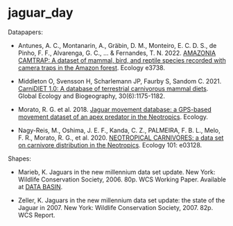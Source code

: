 # jaguar_day

Datapapers: 

- Antunes, A. C., Montanarin, A., Gräbin, D. M., Monteiro, E. C. D. S., de Pinho, F. F., Alvarenga, G. C., ... & Fernandes, T. N. 2022. [AMAZONIA CAMTRAP: A dataset of mammal, bird, and reptile species recorded with camera traps in the Amazon forest](https://esajournals.onlinelibrary.wiley.com/doi/abs/10.1002/ecy.3738). Ecology e3738.

- Middleton O, Svensson H, Scharlemann JP, Faurby S, Sandom C. 2021. [CarniDIET 1.0: A database of terrestrial carnivorous mammal diets](https://doi.org/10.1111/geb.13296). Global Ecology and Biogeography, 30(6):1175-1182.

- Morato, R. G. et al. 2018. [Jaguar movement database: a GPS-based movement dataset of an apex predator in the Neotropics](http://doi.org/10.1002/ecy.2379). Ecology.

- Nagy-Reis, M., Oshima, J. E. F., Kanda, C. Z., PALMEIRA, F. B. L., Melo, F. R., Morato, R. G., et al. 2020. [NEOTROPICAL CARNIVORES: a data set on carnivore distribution in the Neotropics](10.1002/ecy.3128). Ecology 101: e03128.

Shapes:

- Marieb, K. Jaguars in the new millennium data set update. New York: Wildlife Conservation Society, 2006. 80p. WCS Working Paper. Available at [DATA BASIN](http://databasin.org).   

- Zeller, K. Jaguars in the new millennium data set update: the state of the Jaguar in 2007. New York: Wildlife Conservation Society, 2007. 82p. WCS Report. 
